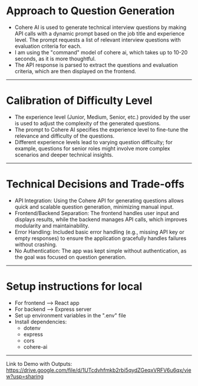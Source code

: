 # Approach to Question Generation

- Cohere AI is used to generate technical interview questions by making API calls with a dynamic prompt based on the job title and experience level. The prompt requests a list of relevant interview questions with evaluation criteria for each.
- I am using the "command" model of cohere ai, which takes up to 10-20 seconds, as it is more thoughtful.
- The API response is parsed to extract the questions and evaluation criteria, which are then displayed on the frontend.
---
# Calibration of Difficulty Level

- The experience level (Junior, Medium, Senior, etc.) provided by the user is used to adjust the complexity of the generated questions.
- The prompt to Cohere AI specifies the experience level to fine-tune the relevance and difficulty of the questions.
- Different experience levels lead to varying question difficulty; for example, questions for senior roles might involve more complex scenarios and deeper technical insights.
---
# Technical Decisions and Trade-offs

- API Integration: Using the Cohere API for generating questions allows quick and scalable question generation, minimizing manual input.
- Frontend/Backend Separation: The frontend handles user input and displays results, while the backend manages API calls, which improves modularity and maintainability.
- Error Handling: Included basic error handling (e.g., missing API key or empty responses) to ensure the application gracefully handles failures without crashing.
- No Authentication: The app was kept simple without authentication, as the goal was focused on question generation.
---
# Setup instructions for local

- For frontend --> React app
- For backend --> Express server
- Set up environment variables in the ".env" file
- Install dependencies:
  - dotenv
  - express
  - cors
  - cohere-ai

----
Link to Demo with Outputs: https://drive.google.com/file/d/1UTcdvhfmkb2rbi5qydZGeqxVRFV6u6qx/view?usp=sharing
